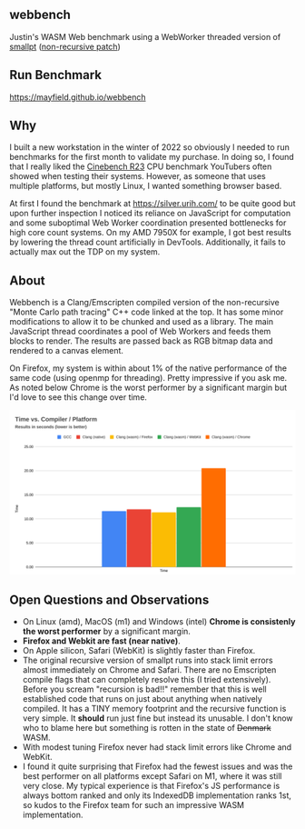 webbench
--------

Justin's WASM Web benchmark using a WebWorker threaded version of [smallpt](https://www.kevinbeason.com/smallpt/) ([non-recursive patch](https://www.kevinbeason.com/smallpt/forward.cpp))


Run Benchmark
--------
https://mayfield.github.io/webbench


Why
--------
I built a new workstation in the winter of 2022 so obviously I needed to run benchmarks for the first month to validate my purchase.  In doing so, I found that I really liked the [Cinebench R23](https://www.maxon.net/en/downloads/cinebench-r23-downloads) CPU benchmark YouTubers often showed when testing their systems.  However, as someone that uses multiple platforms, but mostly Linux, I wanted something browser based.

At first I found the benchmark at https://silver.urih.com/ to be quite good but upon further inspection I noticed its reliance on JavaScript for computation and some suboptimal Web Worker coordination presented bottlenecks for high core count systems.  On my AMD 7950X for example, I got best results by lowering the thread count artificially in DevTools.  Additionally, it fails to actually max out the TDP on my system.


About
--------
Webbench is a Clang/Emscripten compiled version of the non-recursive "Monte Carlo path tracing" C++ code linked at the top.  It has some minor modifications to allow it to be chunked and used as a library.  The main JavaScript thread coordinates a pool of Web Workers and feeds them blocks to render.  The results are passed back as RGB bitmap data and rendered to a canvas element.

On Firefox, my system is within about 1% of the native performance of the same code (using openmp for threading).  Pretty impressive if you ask me.  As noted below Chrome is the worst performer by a significant margin but I'd love to see this change over time.

<img src="results-sample.png"/>

Open Questions and Observations
--------
* On Linux (amd), MacOS (m1) and Windows (intel) **Chrome is consistenly the worst performer** by a significant margin.
* **Firefox and Webkit are fast (near native)**.
* On Apple silicon, Safari (WebKit) is slightly faster than Firefox.
* The original recursive version of smallpt runs into stack limit errors almost immediately on Chrome and Safari.  There are no Emscripten compile flags that can completely resolve this (I tried extensively).  Before you scream "recursion is bad!!" remember that this is well established code that runs on just about anything when natively compiled.  It has a TINY memory footprint and the recursive function is very simple.  It **should** run just fine but instead its unusable.  I don't know who to blame here but something is rotten in the state of ~~Denmark~~ WASM.
* With modest tuning Firefox never had stack limit errors like Chrome and WebKit.
* I found it quite surprising that Firefox had the fewest issues and was the best performer on all platforms except Safari on M1, where it was still very close.  My typical experience is that Firefox's JS performance is always bottom ranked and only its IndexedDB implementation ranks 1st, so kudos to the Firefox team for such an impressive WASM implementation.
